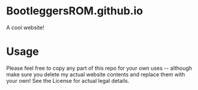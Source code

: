 # BootleggersROM.github.io
A cool website!

# Usage

Please feel free to copy any part of this repo for your own uses -- although make sure you delete my actual website contents and replace them with your own! See the License for actual legal details.
